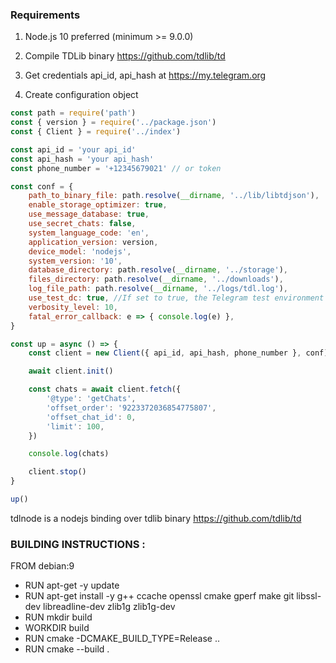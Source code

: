 ### Requirements

1. Node.js 10 preferred (minimum >= 9.0.0)
2. Compile TDLib binary https://github.com/tdlib/td

3. Get credentials api_id, api_hash at https://my.telegram.org
4. Create configuration object

```js
const path = require('path')
const { version } = require('../package.json')
const { Client } = require('../index')

const api_id = 'your api_id'
const api_hash = 'your api_hash'
const phone_number = '+12345679021' // or token

const conf = {
    path_to_binary_file: path.resolve(__dirname, '../lib/libtdjson'),
    enable_storage_optimizer: true,
    use_message_database: true,
    use_secret_chats: false,
    system_language_code: 'en',
    application_version: version,
    device_model: 'nodejs',
    system_version: '10',
    database_directory: path.resolve(__dirname, '../storage'),
    files_directory: path.resolve(__dirname, '../downloads'),
    log_file_path: path.resolve(__dirname, '../logs/tdl.log'),
    use_test_dc: true, //If set to true, the Telegram test environment will be used instead of the production environment. 
    verbosity_level: 10,
    fatal_error_callback: e => { console.log(e) },
}

const up = async () => {
    const client = new Client({ api_id, api_hash, phone_number }, conf)

    await client.init()

    const chats = await client.fetch({
        '@type': 'getChats',
        'offset_order': '9223372036854775807',
        'offset_chat_id': 0,
        'limit': 100,
    })

    console.log(chats)

    client.stop()
}

up()
```

tdlnode is a nodejs binding over tdlib binary https://github.com/tdlib/td

### BUILDING INSTRUCTIONS  :

FROM debian:9

- RUN apt-get -y update
- RUN apt-get install -y g++ ccache openssl cmake gperf make git libssl-dev libreadline-dev zlib1g zlib1g-dev
- RUN mkdir build
- WORKDIR build
- RUN cmake -DCMAKE_BUILD_TYPE=Release ..
- RUN cmake --build .
